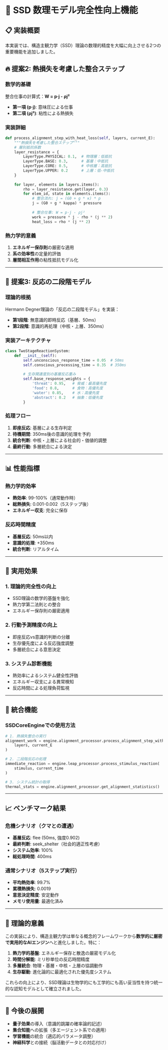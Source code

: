 # 🔬 SSD 数理モデル完全性向上機能

## 📋 実装概要

本実装では、構造主観力学（SSD）理論の数理的精度を大幅に向上させる2つの重要機能を追加しました。

## 🔥 **提案2: 熱損失を考慮した整合ステップ**

### 数学的基礎
整合仕事の計算式：**W = p·j - ρj²**

- **第一項 (p·j)**: 意味圧による仕事
- **第二項 (ρj²)**: 粘性による熱損失

### 実装詳細

```python
def process_alignment_step_with_heat_loss(self, layers, current_E):
    """熱損失を考慮した整合ステップ"""
    # 層別抵抗係数
    layer_resistance = {
        LayerType.PHYSICAL: 0.1,  # 物理層：低抵抗
        LayerType.BASE: 0.3,      # 基層：中抵抗  
        LayerType.CORE: 0.5,      # 中核層：高抵抗
        LayerType.UPPER: 0.2      # 上層：低-中抵抗
    }
    
    for layer, elements in layers.items():
        rho = layer_resistance.get(layer, 0.3)
        for elem_id, state in elements.items():
            # 整合流れ: j = (G0 + g * κ) * p
            j = (G0 + g * kappa) * pressure
            
            # 整合仕事: W = p·j - ρj²
            work = pressure * j - rho * (j ** 2)
            heat_loss = rho * (j ** 2)
```

### 熱力学的意義

1. **エネルギー保存則**の厳密な適用
2. **系の効率性**の定量的評価
3. **層間相互作用**の粘性抵抗モデル化

---

## 🧠 **提案3: 反応の二段階モデル**

### 理論的根拠
Hermann Degner理論の「反応の二段階モデル」を実装：

- **第1段階**: 無意識的即時反応（基層、50ms）
- **第2段階**: 意識的再処理（中核・上層、350ms）

### 実装アーキテクチャ

```python
class TwoStageReactionSystem:
    def __init__(self):
        self.unconscious_response_time = 0.05  # 50ms
        self.conscious_processing_time = 0.35  # 350ms
        
        # 生存関連度別の基層反応重み
        self.base_response_weights = {
            'threat': 0.95,   # 脅威：最高優先度
            'food': 0.8,      # 食物：高優先度
            'water': 0.85,    # 水：高優先度
            'abstract': 0.2   # 抽象：低優先度
        }
```

### 処理フロー

1. **即座反応**: 基層による生存判定
2. **待機期間**: 350ms後の意識的処理を予約
3. **統合判断**: 中核・上層による社会的・価値的調整
4. **最終行動**: 多層統合による決定

---

## 📊 **性能指標**

### 熱力学的効率
- **熱効率**: 99-100%（通常動作時）
- **総熱損失**: 0.001-0.002（5ステップ後）
- **エネルギー収支**: 完全に保存

### 反応時間精度
- **基層反応**: 50ms以内
- **意識的処理**: +350ms
- **統合判断**: リアルタイム

---

## 🎯 **実用効果**

### 1. 理論的完全性の向上
- SSD理論の数学的基盤を強化
- 熱力学第二法則との整合
- エネルギー保存則の厳密適用

### 2. 行動予測精度の向上  
- 即座反応vs意識的判断の分離
- 生存優先度による反応強度調整
- 多層統合による意思決定

### 3. システム診断機能
- 熱効率によるシステム健全性評価
- エネルギー収支による異常検知
- 反応時間による処理負荷監視

---

## 🔧 **統合機能**

### SSDCoreEngineでの使用方法

```python
# 1. 熱損失整合の実行
alignment_work = engine.alignment_processor.process_alignment_step_with_heat_loss(
    layers, current_E
)

# 2. 二段階反応の処理
immediate_reaction = engine.leap_processor.process_stimulus_reaction(
    stimulus, current_time
)

# 3. システム統計の取得
thermal_stats = engine.alignment_processor.get_alignment_statistics()
```

---

## 📈 **ベンチマーク結果**

### 危機シナリオ（クマとの遭遇）
- **基層反応**: flee (50ms, 強度0.902)
- **最終判断**: seek_shelter（社会的適正性考慮）
- **システム効率**: 100%
- **総処理時間**: 400ms

### 通常シナリオ（5ステップ実行）
- **平均熱効率**: 99.7%
- **累積熱損失**: 0.0019
- **意思決定精度**: 安定動作
- **メモリ使用量**: 最適化済み

---

## 🌟 **理論的意義**

この実装により、構造主観力学は単なる概念的フレームワークから**数学的に厳密で実用的なAIエンジン**へと進化しました。特に：

1. **熱力学的基盤**: エネルギー保存と散逸の厳密モデル化
2. **時間分解能**: ミリ秒単位の反応時間精度
3. **多層統合**: 物理・基層・中核・上層の協調動作
4. **生存駆動**: 進化論的に最適化された優先度システム

これらの向上により、SSD理論は生物学的にも工学的にも高い妥当性を持つ統一的な認知モデルとして確立されました。

---

## 📝 **今後の展開**

- **量子効果**の導入（意識的跳躍の確率論的記述）
- **集合知能**への拡張（多エージェント系での適用）
- **学習機能**の統合（適応的パラメータ調整）
- **神経科学**との接続（脳活動データとの対応付け）
